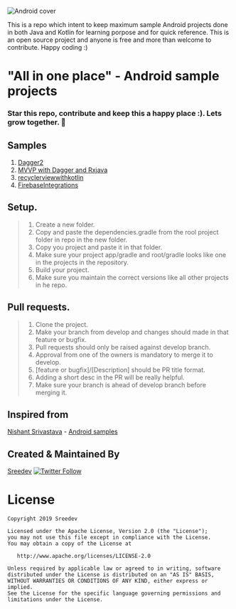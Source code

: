 ![Android cover](https://coverfiles.alphacoders.com/420/42029.jpg)

This is a repo which intent to keep maximum sample Android projects done in both Java and Kotlin for learning porpose and for quick reference. This is an open source project and anyone is free and more than welcome to contribute. Happy coding :)

# "All in one place" - Android sample projects

### Star this repo, contribute and keep this a happy place :). Lets grow together. 💚

## Samples
1. [Dagger2](https://github.com/Sreedev/SampleApplications/tree/develop/Dagger2Sample)
2. [MVVP with Dagger and Rxjava](https://github.com/Sreedev/SampleApplications/tree/develop/MVVPwithDaggerRxJSample)
3. [recyclerviewwithkotlin](https://github.com/Sreedev/androidappsamples/tree/develop/recyclerviewwithkotlin)
4. [FirebaseIntegrations](https://github.com/Sreedev/androidappsamples/tree/develop/firebaseIntegrations)

## Setup.
> 1. Create a new folder.
> 2. Copy and paste the dependencies.gradle from the rool project folder in repo in the new folder.
> 3. Copy you project and paste it in that folder.
> 4. Make sure your project app/gradle and root/gradle looks like one in the projects in the repository.
> 5. Build your project.
> 6. Make sure you maintain the correct versions like all other projects in he repo.


## Pull requests.
> 1. Clone the project.
> 1. Make your branch from develop and changes should made in that feature or bugfix. 
> 1. Pull requests should only be raised against develop branch.
> 2. Approval from one of the owners is mandatory to merge it to develop.
> 3. [feature or bugfix]/[Description] should be PR title format.
> 4. Adding a short desc in the PR will be really helpful.
> 5. Make sure your branch is ahead of develop branch before merging it.

## Inspired from
[Nishant Srivastava](https://github.com/nisrulz) - [Android samples](https://github.com/nisrulz/android-examples)<br />

## Created & Maintained By
[Sreedev](http://www.thelifeimprovised.com/)
[![Twitter Follow](https://img.shields.io/twitter/follow/sreedevr5?label=sreedev&style=social)](https://twitter.com/Sreedevr5)<br />


License
=======

    Copyright 2019 Sreedev

    Licensed under the Apache License, Version 2.0 (the "License");
    you may not use this file except in compliance with the License.
    You may obtain a copy of the License at

       http://www.apache.org/licenses/LICENSE-2.0

    Unless required by applicable law or agreed to in writing, software
    distributed under the License is distributed on an "AS IS" BASIS,
    WITHOUT WARRANTIES OR CONDITIONS OF ANY KIND, either express or implied.
    See the License for the specific language governing permissions and
    limitations under the License.
